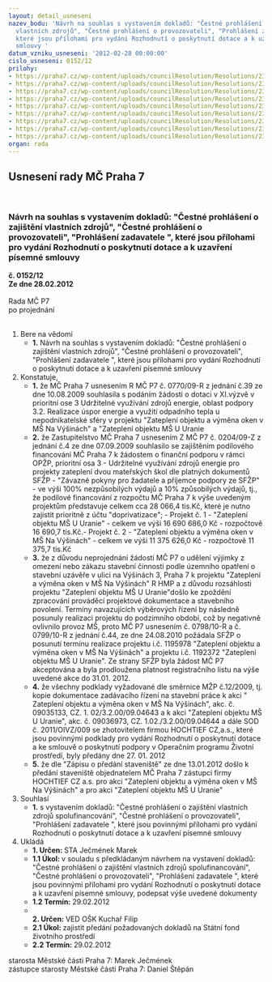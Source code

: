 ```yaml
---
layout: detail_usneseni
nazev_bodu: 'Návrh na souhlas s vystavením dokladů: "Čestné prohlášení o zajištění
  vlastních zdrojů", "Čestné prohlášení o provozovateli", "Prohlášení zadavatele ",
  které jsou přílohami pro vydání Rozhodnutí o poskytnutí dotace a k uzavření písemné
  smlouvy '
datum_vzniku_usneseni: '2012-02-28 00:00:00'
cislo_usneseni: 0152/12
prilohy:
- https://praha7.cz/wp-content/uploads/councilResolution/Resolutions/23038/12-12-0770_09-r_z_jedn%c3%a1n%c3%ad_%c4%8d_39_ze_dne_10_08_2009.doc
- https://praha7.cz/wp-content/uploads/councilResolution/Resolutions/23038/12-12-%c4%8d__0204_09-z_z_jedn%c3%a1n%c3%ad_%c4%8d_4_ze_dne_07_09_2009.doc
- https://praha7.cz/wp-content/uploads/councilResolution/Resolutions/23038/12-12-%c4%8d__0798_10-r_z_jedn%c3%a1n%c3%ad_%c4%8d_44_ze_dne_24_08_2010.doc
- https://praha7.cz/wp-content/uploads/councilResolution/Resolutions/23038/12-12-usnesenirmc799_2010.doc
- https://praha7.cz/wp-content/uploads/councilResolution/Resolutions/23038/12-12-%c4%8destn%c3%a9_prohl%c3%a1%c5%a1en%c3%ad_o_zaji%c5%a1t%c4%9bn%c3%ad_provozu_investice,uranie_ii.doc
- https://praha7.cz/wp-content/uploads/councilResolution/Resolutions/23038/12-12-%c4%8dest.prohl._o_spolufin,_m%c5%a1_u_uranie.doc
- https://praha7.cz/wp-content/uploads/councilResolution/Resolutions/23038/12-12-autorsky_dozor_uranie_nad_200_000_m%c5%a1_u_uranie.doc
- https://praha7.cz/wp-content/uploads/councilResolution/Resolutions/23038/12-12-zprac_pripravy_zakazky_uranie_nad_200_000_m%c5%a1_u_uranie.doc
- https://praha7.cz/wp-content/uploads/councilResolution/Resolutions/23038/12-12-zprac_projektove_dokumentace_uranie_nad_200_000_m%c5%a1_u_uranie.doc
organ: rada
---
```

<div id="ucUsn_pList" class="usn">
	<span><h2>Usnesení rady MČ Praha 7 </h2>
<br></span><div class="standBody">
<span><h3>Návrh na souhlas s vystavením dokladů: "Čestné prohlášení o zajištění vlastních zdrojů", "Čestné prohlášení o provozovateli", "Prohlášení zadavatele ", které jsou přílohami pro vydání Rozhodnutí o poskytnutí dotace a k uzavření písemné smlouvy </h3></span><div class="center">
		<strong>č. 0152/12</strong><br>
	</div>
<div class="center">
		<strong>Ze dne 28.02.2012</strong><br><br>
	</div>Rada MČ P7<br> po projednání<br><br><ol>
<li>Bere na vědomí<ul><li>
<strong>1.</strong> Návrh na souhlas s vystavením dokladů: "Čestné prohlášení o zajištění vlastních zdrojů", "Čestné prohlášení o provozovateli", "Prohlášení zadavatele ", které jsou přílohami pro vydání Rozhodnutí o poskytnutí dotace a k uzavření písemné smlouvy </li></ul>
</li>
<li>Konstatuje,<ul>
<li>
<strong>1.</strong> že  MČ Praha 7 usnesením R MČ P7 č. 0770/09-R z jednání č.39  ze dne 10.08.2009 souhlasila s podáním žádosti o dotaci v XI.výzvě v prioritní ose 3 Udržitelné využívání zdrojů energie, oblast podpory 3.2. Realizace úspor energie a využití odpadního tepla u nepodnikatelské sféry v projektu "Zateplení objektu a výměna oken v MŠ Na Výšinách" a "Zateplení objektu MŠ U Uranie </li>
<li>
<strong>2.</strong> že  Zastupitelstvo MČ Praha 7 usnesením Z MČ P7 č. 0204/09-Z z jednání č.4  ze dne 07.09.2009 souhlasilo se  zajištěním podílového financování MČ Praha 7 k žádostem o finanční podporu v rámci OPŽP, prioritní osa 3 - Udržitelné využívání zdrojů energie pro projekty zateplení dvou mateřských škol dle platných dokumentů SFŽP - "Závazné pokyny pro žadatele a příjemce podpory ze SFŽP" - ve výši 100% nezpůsobilých výdajů a 10% způsobilých výdajů, tj., že podílové financování z  rozpočtu MČ Praha 7 k  výše  uvedeným  projektům představuje  celkem cca  28 066,4 tis.Kč, které  je nutno zajistit prioritně z účtu "doprivatizace";  - Projekt č. 1 - "Zateplení objektu MŠ U Uranie" - celkem ve  výši 16 690 686,0 Kč - rozpočtově 16 690,7 tis.Kč.- Projekt č. 2 - "Zateplení objektu a  výměna  oken v  MŠ Na Výšinách" - celkem  ve výši 11 375 626,0 Kč - rozpočtově 11 375,7 tis.Kč</li>
<li>
<strong>3.</strong> že  z důvodu neprojednání žádosti MČ P7 o udělení výjimky z omezení nebo zákazu stavební činnosti podle územního opatření o stavební uzávěře v ulici na Výšinách 3, Praha 7 k projektu "Zateplení a výměna oken v MŠ Na Výšinách" R HMP a z důvodu rozsáhlosti projektu "Zateplení objektu MŠ U Uranie"došlo ke zpoždění zpracování prováděcí projektové dokumentace a stavebního povolení. Termíny navazujících výběrových řízení by následně posunuly realizaci projektu do podzimního období, což by negativně ovlivnilo provoz MŠ, proto MČ P7 usnesením č. 0798/10-R a č. 0799/10-R z jednání č.44, ze dne 24.08.2010 požádala  SFŽP o posunutí termínu realizace projektu  i.č. 1195978  "Zateplení objektu a výměna oken v MŠ Na Výšinách" a projektu i.č. 1192372 "Zateplení objektu MŠ U Uranie". Ze strany SFŽP byla žádost MČ P7 akceptována a byla prodloužena platnost registračního listu na výše uvedené akce do 31.01. 2012.</li>
<li>
<strong>4.</strong> že všechny podklady vyžadované dle směrnice MŽP č.12/2009, tj. kopie dokumentace zadávacího řízení na stavební práce k akci " Zateplení objektu a výměna oken v MŠ Na Výšinách", akc. č. 09035133, CZ. 1. 02/3.2.00/09.04643 a k akci "Zateplení objektu MŠ U Uranie", akc. č. 09036973, CZ. 1.02./3.2.00/09.04644  a dále  SOD č. 2011/OIVZ/009 se zhotovitelem firmou HOCHTIEF CZ,a.s., které jsou povinnými podklady pro vydání Rozhodnutí o poskytnutí dotace a ke smlouvě o poskytnutí podpory v Operačním programu Životní prostředí, byly předány dne 27. 01. 2012</li>
<li>
<strong>5.</strong> že dle "Zápisu o předání staveniště" ze dne 13.01.2012 došlo k předání staveniště objednatelem MČ Praha 7 zástupci firmy HOCHTIEF CZ a.s.  pro akci "Zateplení objektu a výměna oken v MŠ Na Výšinách" a  pro akci "Zateplení objektu MŠ U Uranie"          </li>
</ul>
</li>
<li>Souhlasí<ul><li>
<strong>1.</strong> s vystavením dokladů: "Čestné prohlášení o zajištění vlastních zdrojů spolufinancování", "Čestné prohlášení o provozovateli", "Prohlášení zadavatele ", které jsou povinnými přílohami pro vydání Rozhodnutí o poskytnutí dotace a k uzavření písemné smlouvy </li></ul>
</li>
<li>Ukládá<ul>
<li>
<strong>1. Určen: </strong>STA Ječmének Marek</li>
<li>
<strong>1.1 Úkol: </strong>v souladu s předkládaným návrhem na vystavení dokladů: "Čestné prohlášení o zajištění vlastních zdrojů spolufinancování", "Čestné prohlášení o provozovateli", "Prohlášení zadavatele ", které jsou povinnými přílohami pro vydání Rozhodnutí o poskytnutí dotace a k uzavření písemné smlouvy, podepsat výše uvedené dokumenty </li>
<li>
<strong>1.2 Termín: </strong>29.02.2012</li>
<li>
<strong><br>2. Určen: </strong>VED OŠK Kuchař Filip</li>
<li>
<strong>2.1 Úkol: </strong>zajistit předání požadovaných dokladů na Státní fond životního prostředí</li>
<li>
<strong>2.2 Termín: </strong>29.02.2012</li>
</ul>
</li>
</ol>starosta Městské části Praha 7: Marek Ječmének<br>zástupce starosty Městské části Praha 7: Daniel Štěpán 
</div>
</div>